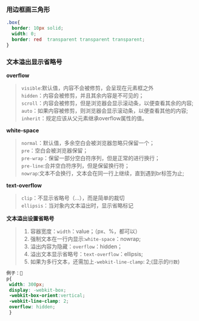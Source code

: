 ### 用边框画三角形
``` css
.box{
  border: 10px solid;
  width: 0;
 ​ border: red	transparent	transparent	transparent;
}
```
### 文本溢出显示省略号
**overflow**
> `visible`:默认值，内容不会被修剪，会呈现在元素框之外<br>
> `hidden`：内容会被修剪，并且其余内容是不可见的；<br>
> `scroll`：内容会被修剪，但是浏览器会显示滚动条，以便查看其余的内容;<br>
> `auto`：如果内容被修剪，则浏览器会显示滚动条，以便查看其他的内容;<br>
> `inherit`：规定应该从父元素继承overflow属性的值。

**white-space**
> `normal`：默认值，多余空白会被浏览器忽略只保留一个；<br>
> `pre`：空白会被浏览器保留；<br>
> `pre-wrap`：保留一部分空白符序列，但是正常的进行换行；<br>
> `pre-line`:合并空白符序列，但是保留换行符；<br>
> `nowrap`:文本不会换行，文本会在同一行上继续，直到遇到br标签为止;

**text-overflow**
> `clip`：不显示省略号（...），而是简单的裁切<br>
> `ellipsis`：当对象内文本溢出时，显示省略标记

**文本溢出设置省略号**
> 1. 容器宽度：`width`：value；（px、%，都可以）
> 2. 强制文本在一行内显示:`white-space`：nowrap;
> 3. 溢出内容为隐藏：`overflow`：hidden；
> 4. 溢出文本显示省略号：`text-overflow`：ellipsis;
> 5. 如果为多行文本，还需加上`-webkit-line-clamp`: 2;(显示的`行数`)

```css
例子：🌰
p{
​ width: 300px;
​ display: -webkit-box;
​ -webkit-box-orient:vertical;
​ -webkit-line-clamp: 2;
​ overflow: hidden;
​ }
```
